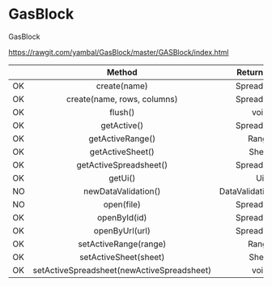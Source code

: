 # GasBlock
GasBlock

https://rawgit.com/yambal/GasBlock/master/GASBlock/index.html

||	Method							|	Return type		|
| -- |:---------------------------------------------------------------------------------:|:---------------------------------------:|
|OK|	create(name)						|	Spreadsheet		|
|OK|	create(name, rows, columns)				|	Spreadsheet		|
|OK|	flush()							|	void			|
|OK|	getActive()						|	Spreadsheet		|
|OK|	getActiveRange()					|	Range			|
|OK|	getActiveSheet()					|	Sheet			|
|OK|	getActiveSpreadsheet()					|	Spreadsheet		|
|OK|	getUi()							|	Ui			|
|NO|	newDataValidation()					|	DataValidationBuilder	|
|NO|	open(file)						|	Spreadsheet		|
|OK|	openById(id)						|	Spreadsheet		|
|OK|	openByUrl(url)						|	Spreadsheet		|
|OK|	setActiveRange(range)					|	Range			|
|OK|	setActiveSheet(sheet)					|	Sheet			|
|OK|	setActiveSpreadsheet(newActiveSpreadsheet)		|	void			|

